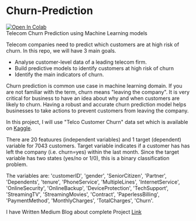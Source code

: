 # Churn-Prediction
[![Open In Colab](https://colab.research.google.com/assets/colab-badge.svg)](https://colab.research.google.com/drive/12RFZqVdDeo5bnU_QUggkTb8FlrAdWtZL?usp=sharing)
<br>
Telecom Churn Prediction using Machine Learning models

Telecom companies need to predict which customers are at high risk of churn. In this repo, we will have 3 main goals.

* Analyse customer-level data of a leading telecom firm.
* Build predictive models to identify customers at high risk of churn
* Identify the main indicators of churn.

Churn prediction is common use case in machine learning domain. If you are not familiar with the term, churn means "leaving the company". 
It is very critical for business to have an idea about why and when customers are likely to churn. 
Having a robust and accurate churn prediction model helps businesses to take actions to prevent customers from leaving the company.

In this project, I will use "Telco Customer Churn" data set which is available on [Kaggle](https://www.kaggle.com/blastchar/telco-customer-churn).

There are 20 featuures (independent variables) and 1 target (dependent) variable for 7043 customers. Target variable indicates if a customer has has left the company (i.e. churn=yes) within the last month. 
Since the target variable has two states (yes/no or 1/0), this is a binary classification problem.


The variables are: 
'customerID', 'gender', 'SeniorCitizen', 'Partner', 'Dependents', 'tenure', 'PhoneService', 'MultipleLines', 'InternetService', 'OnlineSecurity', 'OnlineBackup', 'DeviceProtection', 'TechSupport', 'StreamingTV', 'StreamingMovies', 'Contract', 'PaperlessBilling', 'PaymentMethod', 'MonthlyCharges', 'TotalCharges', 'Churn'.


I have Written Medium Blog about complete Project 
[Link]()
